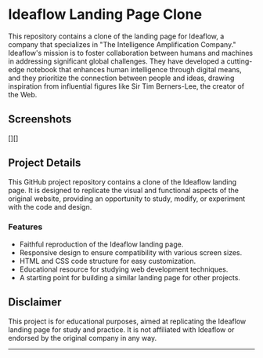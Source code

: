 
# Ideaflow Landing Page Clone

This repository contains a clone of the landing page for Ideaflow, a company that specializes in "The Intelligence Amplification Company." Ideaflow's mission is to foster collaboration between humans and machines in addressing significant global challenges. They have developed a cutting-edge notebook that enhances human intelligence through digital means, and they prioritize the connection between people and ideas, drawing inspiration from influential figures like Sir Tim Berners-Lee, the creator of the Web.

## Screenshots

[][]

## Project Details

This GitHub project repository contains a clone of the Ideaflow landing page. It is designed to replicate the visual and functional aspects of the original website, providing an opportunity to study, modify, or experiment with the code and design.

### Features

- Faithful reproduction of the Ideaflow landing page.
- Responsive design to ensure compatibility with various screen sizes.
- HTML and CSS code structure for easy customization.
- Educational resource for studying web development techniques.
- A starting point for building a similar landing page for other projects.

## Disclaimer

This project is for educational purposes, aimed at replicating the Ideaflow landing page for study and practice. It is not affiliated with Ideaflow or endorsed by the original company in any way.

---
